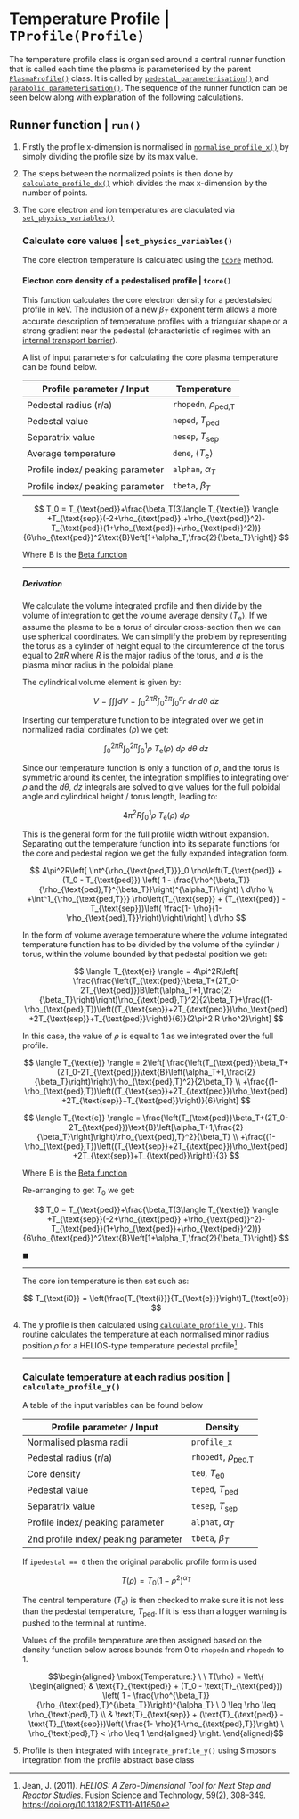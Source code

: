 # Temperature Profile | `TProfile(Profile)`

The temperature profile class is organised around a central runner function that is called each time the plasma is parameterised by the parent [`PlasmaProfile()`](plasma_profiles.md#plasma-profile-class-plasmaprofile) class. It is called by [`pedestal_parameterisation()`](plasma_profiles.md#pedestal_parameterisation) and [`parabolic parameterisation()`](plasma_profiles.md#parabolic_paramterisation). The sequence of the runner function can be seen below along with explanation of the following calculations.

## Runner function | `run()`

1. Firstly the profile x-dimension is normalised in [`normalise_profile_x()`](./plasma_profiles_abstract_class.md/#normalise-the-profile-in-x--normalise_profile_x) by simply dividing the profile size by its max value.

2. The steps between the normalized points is then done by [`calculate_profile_dx()`](./plasma_profiles_abstract_class.md#calculate-the-profile-steps-in-x--calculate_profile_dx) which divides the max x-dimension by the number of points.

3. The core electron and ion temperatures are claculated via [`set_physics_variables()`]() 


    ### Calculate core values | `set_physics_variables()`

    The core electron temperature is calculated using the [`tcore`](plasma_temperature_profile.md#electron-core-density-of-a-pedestalised-profile--tcore) method.
    
    #### Electron core density of a pedestalised profile | `tcore()`

    This function calculates the core electron density for a pedestalsied profile in $\text{keV}$. The inclusion of a new $\beta_T$ exponent term allows a more accurate description of temperature profiles with a triangular shape or a strong gradient near the pedestal (characteristic of regimes with an [internal transport barrier](https://wiki.fusion.ciemat.es/wiki/Internal_Transport_Barrier)).

    A list of input parameters for calculating the core plasma temperature can be found below.

    | Profile parameter / Input               | Temperature   |
    |----------------------------------|-----------|
    | Pedestal radius (r/a)            | `rhopedn`, $\rho_{\text{ped,T}}$ |
    | Pedestal value                   | `neped`, $T_{\text{ped}}$ |
    | Separatrix value                 | `nesep`, $T_{\text{sep}}$ |
    | Average temperature             | `dene`, $\langle T_\text{e} \rangle$ |
    | Profile index/ peaking parameter | `alphan`, $\alpha_T$ |
    | Profile index/ peaking parameter | `tbeta`, $\beta_T$ |


    $$
    T_0 = T_{\text{ped}}+\frac{\beta_T(3\langle T_{\text{e}} \rangle +T_{\text{sep}}(-2+\rho_{\text{ped}} +\rho_{\text{ped}}^2)-T_{\text{ped}}(1+\rho_{\text{ped}}+\rho_{\text{ped}}^2))}{6\rho_{\text{ped}}^2\text{B}\left[1+\alpha_T,\frac{2}{\beta_T}\right]}
    $$

    Where $\text{B}$ is the [Beta function](https://en.wikipedia.org/wiki/Beta_function)

    ---------

    ##### Derivation

    We calculate the volume integrated profile and then divide by the volume of integration to get the volume average density $\langle T_{\text{e}} \rangle$. If we assume the plasma to be a torus of circular cross-section then we can use spherical coordinates. We can simplify the problem by representing the torus as a cylinder of height equal to the circumference of the torus equal to $2\pi R$ where $R$ is the major radius of the torus, and $a$ is the plasma minor radius in the poloidal plane.

    The cylindrical volume element is given by:

    $$
    V = \int \int \int dV = \int^{2\pi R}_0 \int^{2\pi}_0 \int^a_0 r \ dr \ d\theta \ dz
    $$

    Inserting our temperature function to be integrated over we get in normalized radial cordinates ($\rho$) we get:

    $$
    \int^{2\pi R}_0 \int^{2\pi}_0 \int^{1}_0       \rho \ T_{\text{e}}(\rho) \ d\rho \ d\theta \ dz
    $$

    Since our temperature function is only a function of $\rho$, and the torus is symmetric around its center, the integration simplifies to integrating over $\rho$ and the $d\theta ,\ dz$ integrals are solved to give values for the full poloidal angle and cylindrical height / torus length, leading to:

    $$
    4\pi^2R \int^{1}_0     \rho \ T_{\text{e}}(\rho) \ d\rho  
    $$

    This is the general form for the full profile width without expansion. Separating out the temperature function into its separate functions for the core and pedestal region we get the fully expanded integration form.

    $$
    4\pi^2R\left[ \int^{\rho_{\text{ped,T}}}_0     \rho\left(T_{\text{ped}} + (T_0 - T_{\text{ped}}) \left( 1 -
    \frac{\rho^{\beta_T}}{\rho_{\text{ped},T}^{\beta_T}}\right)^{\alpha_T}\right) \ d\rho \\
    +\int^1_{\rho_{\text{ped,T}}}     \rho\left(T_{\text{sep}} + (T_{\text{ped}} - T_{\text{sep}})\left( \frac{1- \rho}{1-\rho_{\text{ped},T}}\right)\right)\right] \ d\rho
    $$

    In the form of volume average temperature where the volume integrated temperature function has to be divided by the volume of the cylinder / torus, within the volume bounded by that pedestal position we get:

    $$
    \langle T_{\text{e}} \rangle = 4\pi^2R\left[ \frac{\frac{\left(T_{\text{ped}}\beta_T+(2T_0-2T_{\text{ped}})B\left(\alpha_T+1,\frac{2}{\beta_T}\right)\right)\rho_{\text{ped},T}^2}{2\beta_T}+\frac{(1-\rho_{\text{ped},T})\left((T_{\text{sep}}+2T_{\text{ped}})\rho_\text{ped}+2T_{\text{sep}}+T_{\text{ped}}\right)}{6}}{2\pi^2 R \rho^2}\right] 
    $$

    In this case, the value of $\rho$ is equal to 1 as we integrated over the full profile.

    $$
    \langle T_{\text{e}} \rangle = 2\left[ \frac{\left(T_{\text{ped}}\beta_T+(2T_0-2T_{\text{ped}})\text{B}\left(\alpha_T+1,\frac{2}{\beta_T}\right)\right)\rho_{\text{ped},T}^2}{2\beta_T} \\
    +\frac{(1-\rho_{\text{ped},T})\left((T_{\text{sep}}+2T_{\text{ped}})\rho_\text{ped}+2T_{\text{sep}}+T_{\text{ped}}\right)}{6}\right] 
    $$

    $$
    \langle T_{\text{e}} \rangle =  \frac{\left(T_{\text{ped}}\beta_T+(2T_0-2T_{\text{ped}})\text{B}\left[\alpha_T+1,\frac{2}{\beta_T}\right]\right)\rho_{\text{ped},T}^2}{\beta_T} \\
    +\frac{(1-\rho_{\text{ped},T})\left((T_{\text{sep}}+2T_{\text{ped}})\rho_\text{ped}+2T_{\text{sep}}+T_{\text{ped}}\right)}{3} 
    $$
    
    Where $\text{B}$ is the [Beta function](https://en.wikipedia.org/wiki/Beta_function)
    
    Re-arranging to get $T_0$ we get:

    $$
    T_0 = T_{\text{ped}}+\frac{\beta_T(3\langle T_{\text{e}} \rangle +T_{\text{sep}}(-2+\rho_{\text{ped}} +\rho_{\text{ped}}^2)-T_{\text{ped}}(1+\rho_{\text{ped}}+\rho_{\text{ped}}^2))}{6\rho_{\text{ped}}^2\text{B}\left[1+\alpha_T,\frac{2}{\beta_T}\right]}
    $$

    $\blacksquare$

    -----

    The core ion temperature is then set such as:

    $$
    T_{\text{i0}} = \left(\frac{T_{\text{i}}}{T_{\text{e}}}\right)T_{\text{e0}}
    $$


4. The y profile is then calculated using [`calculate_profile_y()`](plasma_temperature_profile.md#calculate-temperature-at-each-radius-position-calculate_profile_y). This routine calculates the temperature at each normalised minor radius position $\rho$ for a HELIOS-type temperature pedestal profile[^1]

    -------

    ### Calculate temperature at each radius position | `calculate_profile_y()`

    A table of the input variables can be found below

    | Profile parameter / Input               | Density   |
    |----------------------------------|-----------|
    | Normalised plasma radii            | `profile_x` |
    | Pedestal radius (r/a)            | `rhopedt`, $\rho_{\text{ped,T}}$ |
    | Core density                | `te0`, $T_{\text{e0}}$ |
    | Pedestal value                   | `teped`, $T_{\text{ped}}$ |
    | Separatrix value                 | `tesep`, $T_{\text{sep}}$ |
    | Profile index/ peaking parameter | `alphat`, $\alpha_T$ |
    | 2nd profile index/ peaking parameter | `tbeta`, $\beta_T$ |

    If `ipedestal == 0` then the original parabolic profile form is used

    $$
    T(\rho) = T_0(1 - \rho^2)^{\alpha_T} 
    $$

    The central temperature ($T_0$) is then checked to make sure it is not less than the pedestal temperature, $T_{\text{ped}}$.
    If it is less than a logger warning is pushed to the terminal at runtime.

    Values of the profile temperature are then assigned based on the density function below across bounds from 0 to `rhopedn` and `rhopedn` to 1.  



    $$\begin{aligned}
    \mbox{Temperature:} \ \ T(\rho) = \left\{ 
    \begin{aligned}
    & \text{T}_{\text{ped}} + (T_0 - \text{T}_{\text{ped}}) \left( 1 - \frac{\rho^{\beta_T}}
    {\rho_{\text{ped},T}^{\beta_T}}\right)^{\alpha_T}  \  0 \leq \rho \leq \rho_{\text{ped},T} \\
    & \text{T}_{\text{sep}} + (\text{T}_{\text{ped}} - \text{T}_{\text{sep}})\left( \frac{1- \rho}{1-\rho_{\text{ped},T}}\right)
    \ \rho_{\text{ped},T} < \rho \leq 1
    \end{aligned}
    \right.
    \end{aligned}$$ 
        

5. Profile is then integrated with `integrate_profile_y()` using Simpsons integration from the profile abstract base class

[^1]: Jean, J. (2011). *HELIOS: A Zero-Dimensional Tool for Next Step and Reactor Studies*. Fusion Science and Technology, 59(2), 308–349. https://doi.org/10.13182/FST11-A11650